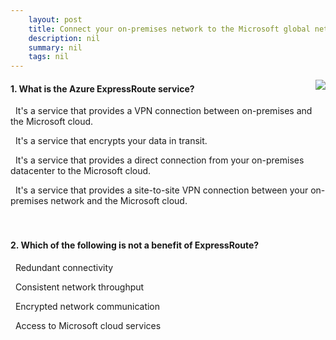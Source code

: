 ```yaml
---
    layout: post
    title: Connect your on-premises network to the Microsoft global network by using ExpressRoute - What is the Azure ExpressRoute service?
    description: nil
    summary: nil
    tags: nil
---
```



 <a target="_blank" href="https://docs.microsoft.com/en-us/learn/modules/connect-on-premises-network-with-expressroute/2-expressroute-service/"><i class="fas fa-external-link-alt"></i> </a>
 <img align="right" src="https://docs.microsoft.com/en-us/learn/achievements/connect-on-premises-network-with-expressroute.svg">
####  1. What is the Azure ExpressRoute service?


<i class='far fa-square'></i> &nbsp;&nbsp;It's a service that provides a VPN connection between on-premises and the Microsoft cloud.

<i class='far fa-square'></i> &nbsp;&nbsp;It's a service that encrypts your data in transit.

<i class='fas fa-check-square' style='color: Dodgerblue;'></i> &nbsp;&nbsp;It's a service that provides a direct connection from your on-premises datacenter to the Microsoft cloud.

<i class='far fa-square'></i> &nbsp;&nbsp;It's a service that provides a site-to-site VPN connection between your on-premises network and the Microsoft cloud.
<br />
<br />
<br />

####  2. Which of the following is not a benefit of ExpressRoute?


<i class='far fa-square'></i> &nbsp;&nbsp;Redundant connectivity

<i class='far fa-square'></i> &nbsp;&nbsp;Consistent network throughput

<i class='fas fa-check-square' style='color: Dodgerblue;'></i> &nbsp;&nbsp;Encrypted network communication

<i class='far fa-square'></i> &nbsp;&nbsp;Access to Microsoft cloud services
<br />
<br />
<br />
